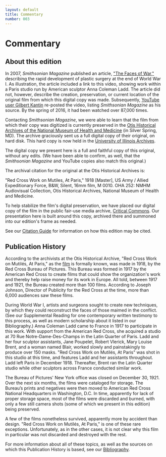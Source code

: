 ```yaml
---
layout: default
title: Commentary
number: 003
---
```


# Commentary

## About this edition

In 2007, *Smithsonian Magazine* published an article, ["The Faces of War,"](http://www.smithsonianmag.com/history/faces-of-war-145799854/?page=1) describing the rapid development of plastic surgery at the end of World War I.  As illustration, the article included a link to this video, showing work within a Paris studio run by American sculptor Anna Coleman Ladd.  The article did not, however, describe the creation, preservation, or current location of the original film from which this digital copy was made.  Subsequently, [YouTube user Gilbert Kantin](https://www.youtube.com/watch?v=bCSzrUnie2E) re-posted the video, listing *Smithsonian Magazine* as his source.  By the spring of 2016, it had been watched over 87,000 times.

Contacting *Smithsonian Magazine*, we were able to learn that the film from which their copy was digitized is currently preserved in the [Otis Historical Archives of the National Museum of Health and Medicine](http://www.medicalmuseum.mil/index.cfm?p=collections.archives.index) (in Silver Spring, MD).  The archive graciously sent us a full digital copy of their original, on hard disk.  This hard copy is now held in the [University of Illinois Archives](http://archives.library.illinois.edu/).

The digital copy we present here is a full and faithful copy of this original, without any edits.  (We have been able to confirm, as well, that the *Smithsonian Magazine* and YouTube copies also match this original.)

The archival citation for the original at the Otis Historical Archives is:

"Red Cross Work on Mutiles, At Paris," 1918 [Master], US Army / Allied Expeditionary Force, B&W, Silent, 16mm film, M 0010.  OHA 252: NMHM Audiovisual Collection, Otis Historical Archives, National Museum of Health and Medicine.

To help stabilize the film's digital preservation, we have placed our digital copy of the film in the public fair-use media archive, [Critical Commons](http://www.criticalcommons.org/about-us).  Our presentation here is built around this copy, archived there and summoned into our edition's frame as needed.

See our [Citation Guide](https://scalar.usc.edu/works/red-cross-work-1918/citation-guide) for information on how this edition may be cited. 

## Publication History

According to the archivists at the Otis Historical Archive, "Red Cross Work on Mutilés, At Paris," as the [film](https://tonleon.github.io/Mindoc_Original_Prototype/003_source.html) is formally known, was made in 1918, by the Red Cross Bureau of Pictures.  This Bureau was formed in 1917 by the American Red Cross to create films that could show the organization's work and thereby help raise money for its work in Europe.  All told, between 1917 and 1921, the Bureau created more than 100 films.  According to Joseph Johnson, Director of Publicity for the Red Cross at the time, more than 6,000 audiences saw these films.

During World War I, artists and surgeons sought to create new techniques, by which they could reconstruct the faces of those maimed in the conflict.  (See our Supplemental Reading for one contemporary written testimony to this process, as well as modern scholarship about it listed in our Bibliography.)  Anna Coleman Ladd came to France in 1917 to participate in this work.  With support from the American Red Cross, she acquired a studio at 70 Rue Notre-Dame-Des-Champs in the Latin Quarter of Paris.  Ladd and her four sculptor assistants, Jane Poupelet, Robert Vlerick, Mary Louise Brent, and a woman named Blair, worked slowly and painstakingly to produce over 150  masks.  "Red Cross Work on Mutilés, At Paris" was shot in this studio at this time, and features Ladd and her assistants throughout. Ladd left Paris in December 1918.  Thereafter, Brent ran the Latin Quarter studio while other sculptors across France conducted similar work. 

The Bureau of Pictures' New York office was closed on December 30, 1921.  Over the next six months, the films were cataloged for storage.  The Bureau’s prints and negatives were then moved to American Red Cross National Headquarters in Washington, D.C.  In time, apparently for lack of proper storage space, most of the films were discarded and burned, with only a few still camera shots (some of which we present in this edition) being preserved.

A few of the films nonetheless survived, apparently more by accident than design.  "Red Cross Work on Mutilés, At Paris," is one of these rare exceptions.  Unfortunately, as in the other cases, it is not clear why this film in particular was not discarded and destroyed with the rest.

For more information about all of these topics, as well as the sources on which this Publication History is based, see our [Bibliography](https://tonleon.github.io/Mindoc_Original_Prototype/007_bibliography.html).
